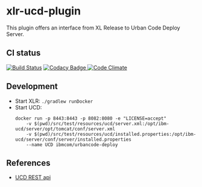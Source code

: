 # xlr-ucd-plugin

This plugin offers an interface from XL Release to Urban Code Deploy Server. 

## CI status ##

[![Build Status][xlr-ucd-plugin-travis-image]][xlr-ucd-plugin-travis-url]
[![Codacy Badge][xlr-ucd-plugin-codacy-image] ][xlr-ucd-plugin-codacy-url]
[![Code Climate][xlr-ucd-plugin-code-climate-image] ][xlr-ucd-plugin-code-climate-url]

[xlr-ucd-plugin-travis-image]: https://travis-ci.org/xebialabs-community/xlr-ucd-plugin.svg?branch=master
[xlr-ucd-plugin-travis-url]: https://travis-ci.org/xebialabs-community/xlr-ucd-plugin
[xlr-ucd-plugin-codacy-image]: https://api.codacy.com/project/badge/Grade/da9c2f00342c40ad8efc7fbd1aaec063
[xlr-ucd-plugin-codacy-url]: https://www.codacy.com/app/joris-dewinne/xlr-ucd-plugin
[xlr-ucd-plugin-code-climate-image]: https://codeclimate.com/github/xebialabs-community/xlr-ucd-plugin/badges/gpa.svg
[xlr-ucd-plugin-code-climate-url]: https://codeclimate.com/github/xebialabs-community/xlr-ucd-plugin

## Development ##

* Start XLR: `./gradlew runDocker`
* Start UCD: 
  ```
  docker run -p 8443:8443 -p 8082:8080 -e "LICENSE=accept" 
      -v $(pwd)/src/test/resources/ucd/server.xml:/opt/ibm-ucd/server/opt/tomcat/conf/server.xml 
      -v $(pwd)/src/test/resources/ucd/installed.properties:/opt/ibm-ucd/server/conf/server/installed.properties 
      --name UCD ibmcom/urbancode-deploy
  ```
  
## References ##
+ [UCD REST api](http://www.ibm.com/support/knowledgecenter/SS4GSP_6.2.3/com.ibm.udeploy.reference.doc/topics/rest_api_ref_commands.html)


